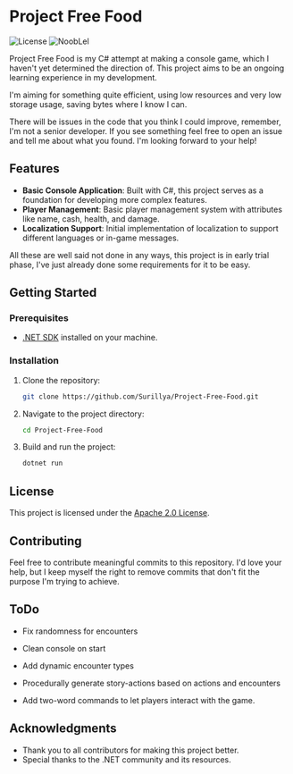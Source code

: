 # Project Free Food

![License](https://img.shields.io/badge/License-Apache%202.0-blue.svg)
![NoobLel](https://img.shields.io/badge/Knowledge-Noob-red.svg)

Project Free Food is my C# attempt at making a console game, which I haven't yet determined the direction of. This project aims to be an ongoing learning experience in my development.

I'm aiming for something quite efficient, using low resources and very low storage usage, saving bytes where I know I can.

There will be issues in the code that you think I could improve, remember, I'm not a senior developer. If you see something feel free to open an issue and tell me about what you found. I'm looking forward to your help!

## Features

- **Basic Console Application**: Built with C#, this project serves as a foundation for developing more complex features.
- **Player Management**: Basic player management system with attributes like name, cash, health, and damage.
- **Localization Support**: Initial implementation of localization to support different languages or in-game messages.

All these are well said not done in any ways, this project is in early trial phase, I've just already done some requirements for it to be easy.

## Getting Started

### Prerequisites

- [.NET SDK](https://dotnet.microsoft.com/download) installed on your machine.

### Installation

1. Clone the repository:
   ```bash
   git clone https://github.com/Surillya/Project-Free-Food.git
   ```

2. Navigate to the project directory:
   ```bash
   cd Project-Free-Food
   ```

3. Build and run the project:
   ```bash
   dotnet run
   ```

## License

This project is licensed under the [Apache 2.0 License](LICENSE.txt).

## Contributing

Feel free to contribute meaningful commits to this repository. I'd love your help, but I keep myself the right to remove commits that don't fit the purpose I'm trying to achieve.

## ToDo

- Fix randomness for encounters

- Clean console on start

- Add dynamic encounter types

- Procedurally generate story-actions based on actions and encounters

- Add two-word commands to let players interact with the game.


## Acknowledgments

- Thank you to all contributors for making this project better.
- Special thanks to the .NET community and its resources.
